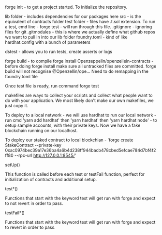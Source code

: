 forge init - to get a project started. To initialize the repository.

lib folder - includes dependencies for our packages here
src - is the equivalent of contracts folder
test folder - files have .t.sol extension. To run a test, cmd line - forge test - will run through this file.
.gitignore - ignoring files for git
.gitmodules - this is where we actually define what github repos we want to pull in into our lib folder
foundry.toml - kind of like hardhat.config with a bunch of parameters

dstest - allows you to run tests, create asserts or logs

forge build - to compile
forge install Openzeppelin/openzellein-contracts - before doing forge install make sure all untracked files are committed.
forge build will not recognise @Openzellin/ope... Need to do remapping in the foundry.toml file

Once test file is ready, run command forge test

makefiles are ways to collect your scripts and collect what people want to do with your application. We most likely don't make our own makefiles, we just copy it.

To deploy to a local network - we will use hardhat to run our local network - run cmd 'yarn add hardhat'
then 'yarn hardhat'
then 'yarn hardhat node' - to setup sample accounts, with their private keys. Now we have a fake blockchain running on our localhost.

To deploy our staked contract to local blockchian - 'forge create StakeContract --private-key 0xac0974bec39a17e36ba4a6b4d238ff944bacb478cbed5efcae784d7bf4f2ff80 --rpc-url http://127.0.0.1:8545/'

setUp()

This function is called before each test or testFail function, perfect for initialization of contracts and additional setup.

test*()

Functions that start with the keyword test will get run with forge and expect to not revert in order to pass.

testFail*()

Functions that start with the keyword test will get run with forge and expect to revert in order to pass.
